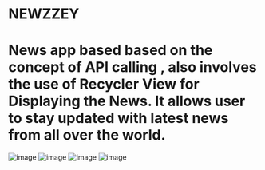 # NEWZZEY

# News app based based on the concept of API calling , also involves the use of Recycler View for Displaying the News. It allows user to stay updated with latest news from all over the world.
![image](https://user-images.githubusercontent.com/76248886/149473210-ee18e675-2b64-4ec3-8248-f522d850115a.png)
![image](https://user-images.githubusercontent.com/76248886/150514396-a18d94dc-7a58-4320-a4f6-af7f2c99c994.png)
![image](https://user-images.githubusercontent.com/76248886/150514956-88f33dfd-6edc-4bc0-8eed-ceaf8fb2a767.png) ![image](https://user-images.githubusercontent.com/76248886/150515170-900bc569-5fe4-4a44-9c57-147c10367cdc.png)

